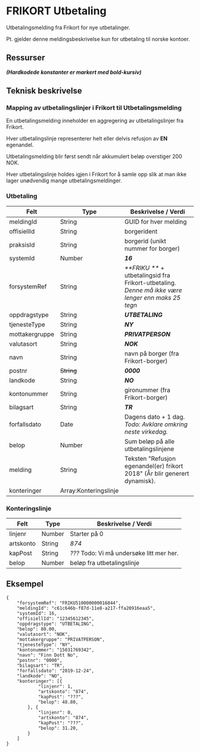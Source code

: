 # FRIKORT Utbetaling
Utbetalingsmelding fra Frikort for nye utbetalinger.

Pt. gjelder denne meldingsbeskrivelse kun for utbetaling til norske kontoer.

## Ressurser
_**(Hardkodede konstanter er markert med bold-kursiv)**_

## Teknisk beskrivelse
### Mapping av utbetalingslinjer i Frikort til Utbetalingsmelding
En utbetalingsmelding inneholder en aggregering av utbetalingslinjer fra Frikort.

Hver utbetalingslinje representerer helt eller delvis refusjon av **EN** egenandel.

Utbetalingsmelding blir først sendt når akkumulert beløp overstiger 200 NOK.

Hver utbetalingslinje holdes igjen i Frikort for å samle opp slik at man ikke lager unødvendig mange utbetalingsmeldinger. 


### Utbetaling
Felt | Type | Beskrivelse / Verdi
-----|------ |-------------------
meldingId | String | GUID for hver melding
offisiellId |String | borgerident
praksisId | String | borgerid (unikt nummer for borger)
systemId | Number | _**16**_
forsystemRef|String| _**FRIKU **_ + utbetalingsid fra Frikort-utbetaling. _Denne må ikke være lenger enn maks 25 tegn_
oppdragstype|String| _**UTBETALING**_
tjenesteType|String| _**NY**_
mottakergruppe|String| _**PRIVATPERSON**_
valutasort|String| **_NOK_**
navn | String | navn på borger (fra Frikort-borger)
postnr | ~~String~~| _**0000**_
landkode | String | _**NO**_
kontonummer | String | gironummer (fra Frikort-borger)
bilagsart | String | _**TR**_
forfallsdato | Date| Dagens dato + 1 dag. _Todo: Avklare omkring neste virkedag._ 
belop | Number | Sum beløp på alle utbetalingslinjene
melding | String | Teksten "Refusjon egenandel(er) frikort 2018" (År blir generert dynamisk).
konteringer | Array:Konteringslinje |

### Konteringslinje
Felt | Type | Beskrivelse / Verdi
-----|----- |--------------------
linjenr | Number | Starter på 0
artskonto | String | _*874*_
kapPost | String | _???_  Todo: Vi må undersøke litt mer her.
belop | Number | beløp fra utbetalingslinje
 


## Eksempel

```
{
	"forsystemRef": "FRIKU510000000016844",
	"meldingId": "c61c646b-f87d-11e8-a217-ffa20916eaa5",
	"systemId": 16,
	"offisiellId": "12345612345",
	"oppdragstype": "UTBETALING",
	"belop": 80.00,
	"valutasort": "NOK",
	"mottakergruppe": "PRIVATPERSON",
	"tjenesteType": "NY",
	"kontonummer": "15031769342",
	"navn": "Finn Dott No",
	"postnr": "0000",
	"bilagsart": "TR",
	"forfallsdato": "2019-12-24",
	"landkode": "NO",
	"konteringer": [{
			"linjenr": 1,
			"artskonto": "874",
			"kapPost": "???",
			"belop": 48.80,
		}, {
			"linjenr": 0,
			"artskonto": "874",
			"kapPost": "???",
			"belop": 31.20,
		}
	]
}
```